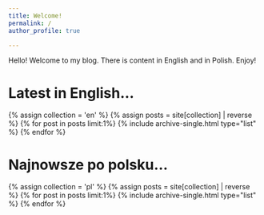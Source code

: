 ```yaml
--- 
title: Welcome!
permalink: /
author_profile: true 

---
```

<div class="welcome">
Hello! Welcome to my blog. There is content in English and in Polish. Enjoy! 
</div>

<div class="latest_in">
	<h1>Latest in English...</h1>
	<div class="grid__wrapper">
	  {% assign collection = 'en' %}
	  {% assign posts = site[collection] | reverse %}
	  {% for post in posts limit:1%}
		{% include archive-single.html type="list" %}
	  {% endfor %}
	</div>
</div>

<div class="latest_in">
	<h1>Najnowsze po polsku...</h1>
	<div class="grid__wrapper">
	  {% assign collection = 'pl' %}
	  {% assign posts = site[collection] | reverse %}
	  {% for post in posts limit:1%}
		{% include archive-single.html type="list" %}
	  {% endfor %}
	</div>
</div>

